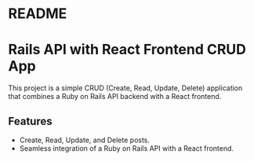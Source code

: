 # README
# Rails API with React Frontend CRUD App

This project is a simple CRUD (Create, Read, Update, Delete) application that combines a Ruby on Rails API backend with a React frontend.

## Features

- Create, Read, Update, and Delete posts.
- Seamless integration of a Ruby on Rails API with a React frontend.
